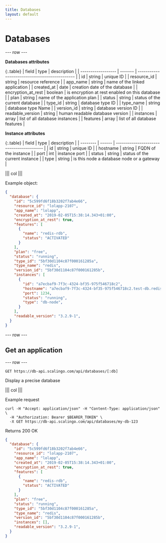 ```yaml
---
title: Databases
layout: default
---
```


# Databases

--- row ---

**Databases attributes**

{:.table}
| field              | type    | description                                    |
| ------------------ | ------- | ---------------------------------------------- |
| id                 | string  | unique ID                                      |
| resource_id        | string  | resource reference                             |
| app_name           | string  | name of the linked application                 |
| created_at         | date    | creation date of the database                  |
| encryption_at_rest | boolean | is encryption at rest enabled on this database |
| plan               | string  | name of the application plan                   |
| status             | string  | status of the current database                 |
| type_id            | string  | database type ID                               |
| type_name          | string  | database type Name                             |
| version_id         | string  | database version ID                            |
| readable_version   | string  | human readable database version                |
| instances          | array   | list of all database instances                 |
| features           | array   | list of all database features                  |

**Instance attributes**

{:.table}
| field    | type   | description                               |
| -------- | ------ | ----------------------------------------- |
| id       | string | unique ID                                 |
| hostname | string | FQDN of the instance                      |
| port     | int    | instance port                             |
| status   | string | status of the current instance            |
| type     | string | is this node a database node or a gateway |

||| col |||

Example object:

```json
{
  "database": {
    "id": "5c599fd6f18b3202f7ab4e66",
    "resource_id": "lolapp-2107",
    "app_name": "lolapp",
    "created_at": "2019-02-05T15:38:14.343+01:00",
    "encryption_at_rest": true,
    "features": [
      {
        "name": "redis-rdb",
        "status": "ACTIVATED"
      }
    ],
    "plan": "free",
    "status": "running",
    "type_id": "5bf30d1104c87f000161285a",
    "type_name": "redis",
    "version_id": "5bf30d1104c87f000161285b",
    "instances": [
      {
        "id": "a7ecbaf9-7f3c-4324-bf35-975f546718c2",
        "hostname": "a7ecbaf9-7f3c-4324-bf35-975f546718c2.test-db.redis.dbs.scalingo.com",
        "port": 1234,
        "status": "running",
        "type": "db-node",
      }
    ],
    "readable_version": "3.2.9-1",
  }
}
```

--- row ---

## Get an application

--- row ---

`GET https://db-api.scalingo.com/api/databases/[:db]`

Display a precise database

||| col |||

Example request

```shell
curl -H "Accept: application/json" -H "Content-Type: application/json" \
  -H "Authorization: Bearer $BEARER_TOKEN" \
  -X GET https://db-api.scalingo.com/api/databases/my-db-123
```

Returns 200 OK

```json
{
  "database": {
    "id": "5c599fd6f18b3202f7ab4e66",
    "resource_id": "lolapp-2107",
    "app_name": "lolapp",
    "created_at": "2019-02-05T15:38:14.343+01:00",
    "encryption_at_rest": true,
    "features": [
      {
        "name": "redis-rdb",
        "status": "ACTIVATED"
      }
    ],
    "plan": "free",
    "status": "running",
    "type_id": "5bf30d1104c87f000161285a",
    "type_name": "redis",
    "version_id": "5bf30d1104c87f000161285b",
    "instances": [],
    "readable_version": "3.2.9-1",
  }
}
```

